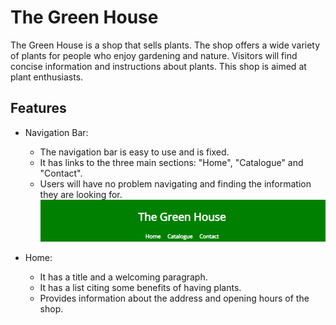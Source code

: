 # The Green House
The Green House is a shop that sells plants. The shop offers a wide variety of plants for people who enjoy gardening and nature. 
Visitors will find concise information and instructions about plants. This shop is aimed at plant enthusiasts.

## Features
- Navigation Bar:
    - The navigation bar is easy to use and is fixed.
    - It has links to the three main sections: "Home", "Catalogue" and "Contact".
    - Users will have no problem navigating and finding the information they are looking for.
![Navigation Bar](image.png)

- Home:
    - It has a title and a welcoming paragraph.
    - It has a list citing some benefits of having plants.
    - Provides information about the address and opening hours of the shop.